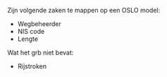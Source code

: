 Zijn volgende zaken te mappen op een OSLO model:
* Wegbeheerder
* NIS code
* Lengte


Wat het grb niet bevat:
* Rijstroken
